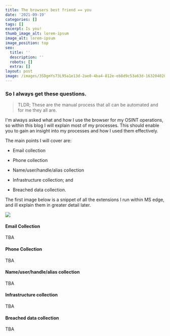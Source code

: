 ```yaml
---
title: The browsers best friend == you
date: '2021-09-19'
categories: []
tags: []
excerpt: Is you!
thumb_image_alt: lorem-ipsum
image_alt: lorem-ipsum
image_position: top
seo:
  title: ''
  description: ''
  robots: []
  extra: []
layout: post
image: /images/3SDgmYs73L95a1e13d-2ae0-4ba4-812e-eb8d9c53a63d-1632040289.png
---
```

### So I always get these questions.

> TLDR; These are the manual process that all can be automated and for me they all are.

I'm always asked what and how I use the browser for my OSINT operations, so within this blog I will explain most of my processes. This should enable you to gain an insight into my processes and how I used them effectively.

The main points I will cover are:

*   Email collection

*   Phone collection

*   Name/user/handle/alias collection

*   Infrastructure collection; and

*   Breached data collection.

The first image below is a snippet of all the extensions I run within MS edge, and ill explain them in greater detail later.

![](/images/rjXk0YNCSac03c3d60-7221-4700-b7d2-6052ee04e4b4-1632040729.png)

#### Email Collection

TBA

#### Phone Collection

TBA

#### Name/user/handle/alias collection

TBA

#### Infrastructure collection

TBA

#### Breached data collection

TBA
